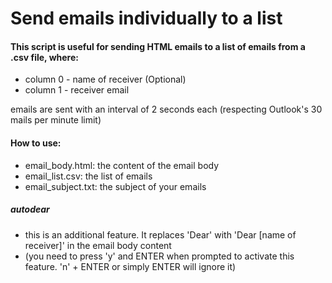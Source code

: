 # Send emails individually to a list

#### This script is useful for sending HTML emails to a list of emails from a .csv file, where:

- column 0 - name of receiver (Optional)
- column 1 - receiver email

emails are sent with an interval of 2 seconds each (respecting Outlook's 30 mails per minute limit)

#### How to use:

- email_body.html: the content of the email body
- email_list.csv: the list of emails
- email_subject.txt: the subject of your emails

##### autodear
- this is an additional feature. It replaces 'Dear' with 'Dear [name of receiver]' in the email body content
- (you need to press 'y' and ENTER when prompted to activate this feature. 'n' + ENTER or simply ENTER will ignore it)